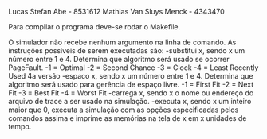 
Lucas Stefan Abe - 8531612
Mathias Van Sluys Menck - 4343470


Para compilar o programa deve-se rodar o Makefile.

O simulador não recebe nenhum argumento na linha de comando.
As instruções possíveis de serem executadas são:
  -substitui x, sendo x um número entre 1 e 4. Determina que algoritmo será usado se ocorrer PageFault.
    -1 = Optimal
    -2 = Second Chance
    -3 = Clock
    -4 = Least Recently Used 4a versão
  -espaco x, sendo x um número entre 1 e 4. Determina que algoritmo será usado para gerência de espaço livre.
    -1 = First Fit
    -2 = Next Fit
    -3 = Best Fit
    -4 = Worst Fit
  -carrega x, sendo x o nome ou endereço do arquivo de trace a ser usado na simulação.
  -executa x, sendo x um inteiro maior que 0, executa a simulação com as opções especificadas pelos comandos assima e imprime as memórias na tela de x em x unidades de tempo.
